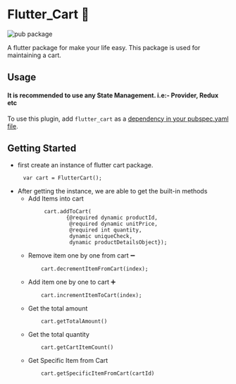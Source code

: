 # Flutter_Cart 🛒

![pub package](https://img.shields.io/pub/v/flutter_cart?label=flutter_cart&logo=Flutter%20Cart)

A flutter package for make your life easy. This package is used for maintaining a cart.

## Usage

#### It is recommended to use any State Management. i.e:- Provider, Redux etc

To use this plugin, add `flutter_cart` as a [dependency in your pubspec.yaml file](https://flutter.io/platform-plugins/).

## Getting Started

- first create an instance of flutter cart package.

```
     var cart = FlutterCart();
```

- After getting the instance, we are able to get the built-in methods
  - Add Items into cart
    ```
         cart.addToCart(
                {@required dynamic productId,
                 @required dynamic unitPrice,
                 @required int quantity,
                 dynamic uniqueCheck,
                 dynamic productDetailsObject});
    ```
  - Remove item one by one from cart ➖
    ```
        cart.decrementItemFromCart(index);
    ```
  - Add item one by one to cart ➕
    ```
        cart.incrementItemToCart(index);
    ```
  - Get the total amount
    ```
        cart.getTotalAmount()
    ```
  - Get the total quantity
    ```
        cart.getCartItemCount()
    ```
  - Get Specific Item from Cart
    ```
        cart.getSpecificItemFromCart(cartId)
    ```



